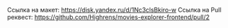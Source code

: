 Ссылка на макет: https://disk.yandex.ru/d/1Nc3clsBkiro-w
Ссылка на Pull реквест: https://github.com/Highrens/movies-explorer-frontend/pull/2